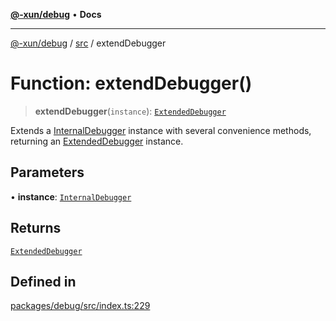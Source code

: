 [**@-xun/debug**](../../README.md) • **Docs**

***

[@-xun/debug](../../README.md) / [src](../README.md) / extendDebugger

# Function: extendDebugger()

> **extendDebugger**(`instance`): [`ExtendedDebugger`](../interfaces/ExtendedDebugger.md)

Extends a [InternalDebugger](../interfaces/InternalDebugger.md) instance with several convenience methods,
returning an [ExtendedDebugger](../interfaces/ExtendedDebugger.md) instance.

## Parameters

• **instance**: [`InternalDebugger`](../interfaces/InternalDebugger.md)

## Returns

[`ExtendedDebugger`](../interfaces/ExtendedDebugger.md)

## Defined in

[packages/debug/src/index.ts:229](https://github.com/Xunnamius/xscripts/blob/d2db4f15931b0a090468a7f632e37a6ee627b667/packages/debug/src/index.ts#L229)
